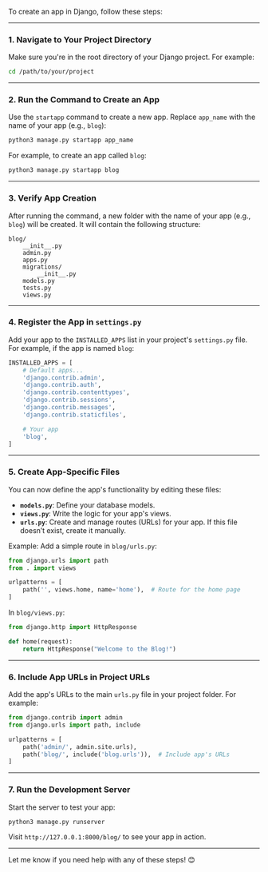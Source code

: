 To create an app in Django, follow these steps:

---

### 1. **Navigate to Your Project Directory**
Make sure you're in the root directory of your Django project. For example:

```bash
cd /path/to/your/project
```

---

### 2. **Run the Command to Create an App**
Use the `startapp` command to create a new app. Replace `app_name` with the name of your app (e.g., `blog`):

```bash
python3 manage.py startapp app_name
```

For example, to create an app called `blog`:

```bash
python3 manage.py startapp blog
```

---

### 3. **Verify App Creation**
After running the command, a new folder with the name of your app (e.g., `blog`) will be created. It will contain the following structure:

```
blog/
    __init__.py
    admin.py
    apps.py
    migrations/
        __init__.py
    models.py
    tests.py
    views.py
```

---

### 4. **Register the App in `settings.py`**
Add your app to the `INSTALLED_APPS` list in your project's `settings.py` file. For example, if the app is named `blog`:

```python
INSTALLED_APPS = [
    # Default apps...
    'django.contrib.admin',
    'django.contrib.auth',
    'django.contrib.contenttypes',
    'django.contrib.sessions',
    'django.contrib.messages',
    'django.contrib.staticfiles',

    # Your app
    'blog',
]
```

---

### 5. **Create App-Specific Files**
You can now define the app's functionality by editing these files:
- **`models.py`**: Define your database models.
- **`views.py`**: Write the logic for your app's views.
- **`urls.py`**: Create and manage routes (URLs) for your app. If this file doesn’t exist, create it manually.

Example: Add a simple route in `blog/urls.py`:

```python
from django.urls import path
from . import views

urlpatterns = [
    path('', views.home, name='home'),  # Route for the home page
]
```

In `blog/views.py`:

```python
from django.http import HttpResponse

def home(request):
    return HttpResponse("Welcome to the Blog!")
```

---

### 6. **Include App URLs in Project URLs**
Add the app's URLs to the main `urls.py` file in your project folder. For example:

```python
from django.contrib import admin
from django.urls import path, include

urlpatterns = [
    path('admin/', admin.site.urls),
    path('blog/', include('blog.urls')),  # Include app's URLs
]
```

---

### 7. **Run the Development Server**
Start the server to test your app:

```bash
python3 manage.py runserver
```

Visit `http://127.0.0.1:8000/blog/` to see your app in action.

---

Let me know if you need help with any of these steps! 😊
